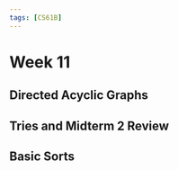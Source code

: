 ```yaml
---
tags: [CS61B]
---
```

# Week 11
## Directed Acyclic Graphs

## Tries and Midterm 2 Review

## Basic Sorts
